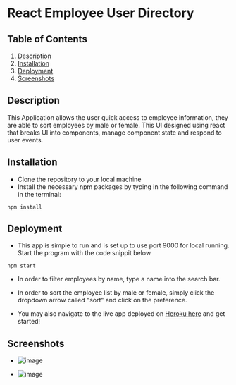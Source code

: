 # React Employee User Directory 

## Table of Contents

1. [Description](#Description)
2. [Installation](#Installation)
3. [Deployment](#Deployment)
4. [Screenshots](#Screenshots)


## Description

This Application allows the user quick access to employee information, they are able to sort employees by male or female. This UI designed using react that breaks UI into components, manage component state and respond to user events. 


## Installation 

* Clone the repository to your local machine
* Install the necessary npm packages by typing in the following command in the terminal:

```
npm install
```

## Deployment 

* This app is simple to run and is set up to use port 9000 for local running. Start the program with the code snippit below

```
npm start 
```

* In order to filter employees by name, type a name into the search bar.
* In order to sort the employee list by male or female, simply click the dropdown arrow called "sort" and click on the preference.

* You may also navigate to the live app deployed on [Heroku here](https://blooming-journey-90486.herokuapp.com/) and get started! 

## Screenshots

* ![image]()

* ![image]()
